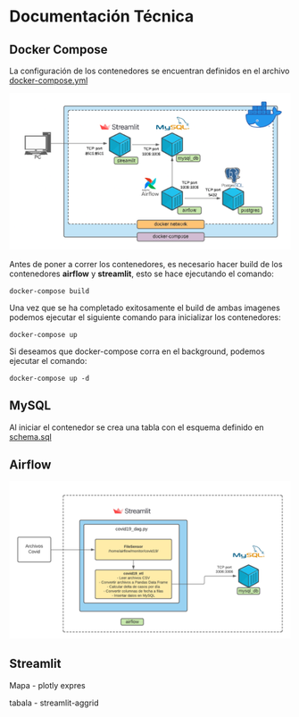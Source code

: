 # Documentación Técnica

## Docker Compose
La configuración de los contenedores se encuentran definidos en el archivo [docker-compose.yml](../../docker-compose.yml)

![](images/1.png)

Antes de poner a correr los contenedores, es necesario hacer build de los contenedores **airflow** y **streamlit**, 
esto se hace ejecutando el comando:
```
docker-compose build
```

Una vez que se ha completado exitosamente el build de ambas imagenes podemos ejecutar el siguiente comando para
inicializar los contenedores:

```
docker-compose up
```
Si deseamos que docker-compose corra en el background, podemos ejecutar el comando:
```
docker-compose up -d
```

## MySQL

Al iniciar el contenedor se crea una tabla con el esquema definido en  [schema.sql](../../mysql/scripts/schema.sql)

## Airflow

![](images/2.png)

## Streamlit

Mapa - plotly expres

tabala - streamlit-aggrid